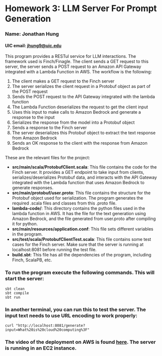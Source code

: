 # Homework 3: LLM Server For Prompt Generation
### Name: Jonathan Hung

#### UIC email: jhung9@uic.edu

This program provides a RESTul service for LLM interactions. The framework used is Finch/Finagle. The client sends a GET
request to this server, the server sends a POST request to an Amazon API Gateway integrated with a Lambda Function in AWS.
The workflow is the following: 

1. The client makes a GET request to the Finch server
2. The server serializes the client request in a Protobuf object as part of the POST request
3. Sends the POST request to the API Gateway integrated with the lambda function
4. The Lambda Function deserializes the request to get the client input
5. Uses this input to make calls to Amazon Bedrock and generate a response to the input
6. Serializes the response from the model into a Protobuf object
7. Sends a response to the Finch server
8. The server deserializes this Protobuf object to extract the text response from Amazon Bedrock
9. Sends an OK response to the client with the response from Amazon Bedrock

These are the relevant files for the project:

- **src/main/scala/ProtobufClient.scala**: This file contains the code for the Finch server. It provides a GET endpoint
to take input from clients, serializes/deserializes Protobuf data, and interacts with the API Gateway integrated with
the Lambda function that uses Amazon Bedrock to generate responses.
- **src/main/protobuf/user.proto**: This file contains the structure for the Protobuf object used for serialization. The
program generates the required .scala files and classes from this .proto file.
- **lambda-code/**: This directory contains the python files used in the lambda function in AWS. It has the file for the
text generation using Amazon Bedrock, and the file generated from user.proto after compiling it for python.
- **src/main/resources/application.conf**: This file sets different variables in the program.
- **src/test/scala/ProtobufClientTest.scala**: This file contains some test cases for the Finch server. Make sure that
the server is running at localhost:8081 before running the test file.
- **build.sbt**: This file has all the dependencies of the program, including Finch, ScalaPB, etc.

### To run the program execute the following commands. This will start the server:
```
sbt clean
sbt compile
sbt run
```
### In another terminal, you can run this to test the server. The input text needs to use URL encoding to work properly:
```
curl "http://localhost:8081/generate?input=What%20is%20cloud%20computing%3F"
```

### The video of the deployment on AWS is found [here](https://youtu.be/0X_eOAowDNo). The server is running in an EC2 instance.